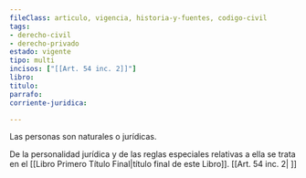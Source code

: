 ```yaml
---
fileClass: articulo, vigencia, historia-y-fuentes, codigo-civil
tags:
- derecho-civil
- derecho-privado
estado: vigente
tipo: multi
incisos: ["[[Art. 54 inc. 2]]"]
libro:
titulo:
parrafo:
corriente-juridica:

---
```

Las personas son naturales o jurídicas.

De la personalidad jurídica y de las reglas especiales relativas a ella se trata en el [[Libro Primero Título Final|título final de este Libro]]. [[Art. 54 inc. 2| ]]